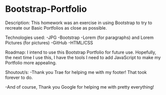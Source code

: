 # Bootstrap-Portfolio

Description:
This homework was an exercise in using Bootstrap to try to recreate our Basic Portfolios as close as possible. 

Technologies used: 
-JPG
-Bootstrap
-Lorem (for paragraphs) and Lorem Pictures (for pictures)
-GitHub
-HTML/CSS

Roadmap:
I intend to use this Bootstrap Portfolio for future use. Hopefully, the next time I use this, I have the tools I need to add JavaScript to make my Portfolio more appealing.

Shoutout/s:
-Thank you Trae for helping me with my footer! That took forever to do.

-And of course, Thank you Google for helping me with pretty everything!

